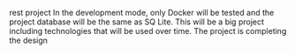 rest project 
In the development mode, only Docker will be tested and the project database will be the same as SQ Lite.
This will be a big project including technologies that will be used over time.
The project is completing the design
